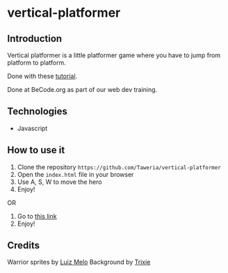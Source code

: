 # vertical-platformer

## Introduction
Vertical platformer is a little platformer game where you have to jump from platform to platform.

Done with these [tutorial](https://www.youtube.com/watch?v=rTVoyWu8r6g). 

Done at BeCode.org as part of our web dev training.

## Technologies

- Javascript

## How to use it

1. Clone the repository `https://github.com/Taweria/vertical-platformer`
2. Open the `index.html` file in your browser
3. Use A, S, W to move the hero
4. Enjoy!

OR 

1. Go to [this link](https://taweria.github.io/vertical-platformer/)
2. Enjoy!

## Credits

Warrior sprites by [Luiz Melo](https://luizmelo.itch.io/medieval-king-pack-2)
Background by [Trixie](https://trixelized.itch.io/starstring-fields)


